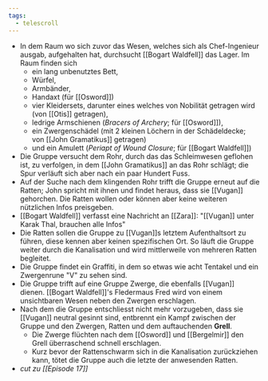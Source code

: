 ```yaml
---
tags:
  - telescroll
---
```

- In dem Raum wo sich zuvor das Wesen, welches sich als Chef-Ingenieur ausgab, aufgehalten hat, durchsucht [[Bogart Waldfell]] das Lager. Im Raum finden sich
	- ein lang unbenutztes Bett,
	- Würfel,
	- Armbänder,
	- Handaxt (für [[Osword]])
	- vier Kleidersets, darunter eines welches von Nobilität getragen wird (von [[Otis]] getragen),
	- ledrige Armschienen (*Bracers of Archery*; für [[Osword]]),
	- ein Zwergenschädel (mit 2 kleinen Löchern in der Schädeldecke; von [[John Gramatikus]] getragen)
	- und ein Amulett (*Periapt of Wound Closure*; für [[Bogart Waldfell]])
- Die Gruppe versucht dem Rohr, durch das das Schleimwesen geflohen ist, zu verfolgen, in dem [[John Gramatikus]] an das Rohr schlägt; die Spur verläuft sich aber nach ein paar Hundert Fuss.
- Auf der Suche nach dem klingenden Rohr trifft die Gruppe erneut auf die Ratten; John spricht mit ihnen und findet heraus, dass sie [[Vugan]] gehorchen. Die Ratten wollen oder können aber keine weiteren nützlichen Infos preisgeben.
- [[Bogart Waldfell]] verfasst eine Nachricht an [[Zara]]: "[[Vugan]] unter Karak Thal, brauchen alle Infos"
- Die Ratten sollen die Gruppe zu [[Vugan]]s letztem Aufenthaltsort zu führen, diese kennen aber keinen spezifischen Ort. So läuft die Gruppe weiter durch die Kanalisation und wird mittlerweile von mehreren Ratten begleitet.
- Die Gruppe findet ein Graffiti, in dem so etwas wie acht Tentakel und ein Zwergenrune "V" zu sehen sind.
- Die Gruppe trifft auf eine Gruppe Zwerge, die ebenfalls [[Vugan]] dienen. [[Bogart Waldfell]]'s Fledermaus Fred wird von einem unsichtbaren Wesen neben den Zwergen erschlagen.
- Nach dem die Gruppe entschliesst nicht mehr vorzugeben, dass sie [[Vugan]] neutral gesinnt sind, entbrennt ein Kampf zwischen der Gruppe und den Zwergen, Ratten und dem auftauchenden **Grell**.
	- Die Zwerge flüchten nach dem [[Osword]] und [[Bergelmir]] den Grell überraschend schnell erschlagen.
	- Kurz bevor der Rattenschwarm sich in die Kanalisation zurückziehen kann, tötet die Gruppe auch die letzte der anwesenden Ratten.
- *cut zu [[Episode 17]]*